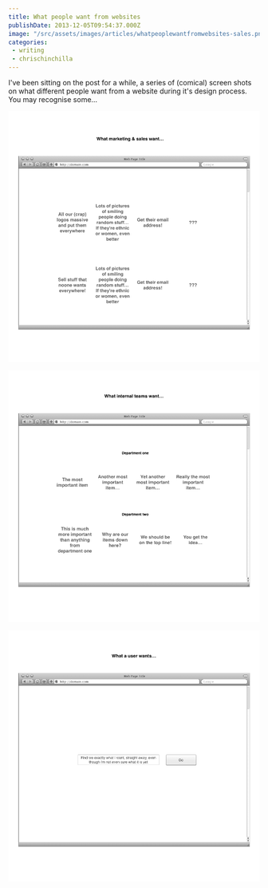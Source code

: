 ```yaml
---
title: What people want from websites
publishDate: 2013-12-05T09:54:37.000Z
image: "/src/assets/images/articles/whatpeoplewantfromwebsites-sales.png"
categories:
 - writing
 - chrischinchilla
---
```


I've been sitting on the post for a while, a series of (comical) screen shots on what different people want from a website during it's design process. You may recognise some...

![what people want from websites - sales](../../../assets/images/articles/whatpeoplewantfromwebsites-sales.png)

![what people want from websites - team](../../../assets/images/articles/whatpeoplewantfromwebsites-team.png)

![what people want from websites - vis](../../../assets/images/articles/whatpeoplewantfromwebsites-vis.png)
